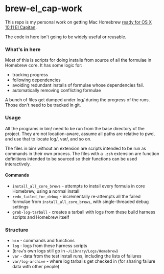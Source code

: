 #  brew-el_cap-work

This repo is my personal work on getting Mac Homebrew [ready for OS X 10.11 El Capitan](https://github.com/Homebrew/homebrew/issues/40837).

The code in here isn't going to be widely useful or reusable.

###   What's in here   ###

Most of this is scripts for doing installs from source of all the formulae in Homebrew core. It has some logic for:

* tracking progress
* following dependencies
* avoiding redundant installs of formulae whose dependencies fail.
* automatically removing conflicting formulae

A bunch of files get dumped under log/ during the progress of the runs. Those don't need to be tracked in git.


###   Usage  ###

All the programs in bin/ need to be run from the base directory of the project. They are not location-aware, assume all paths are relative to pwd, and use that to locate log/, var/, and so on.

The files in bin/ without an extension are scripts intended to be run as commands in their own process. The files with a `.zsh` extension are function definitions intended to be sourced so their functions can be used interactively.

####  Commands ####

* `install_all_core_brews` - attempts to install every formula in core Homebrew, using a normal install
* `redo_failed_for_debug` - incrementally re-attempts all the failed formulae from `install_all_core_brews`, with single-threaded debug settings
* `grab-log-tarball` - creates a tarball with logs from these build harness scripts and Homebrew itself

###  Structure ###

* `bin` - commands and functions
* `log` - logs from these harness scripts
 * (`brew`'s own logs still go in `~/Library/Logs/Homebrew`)
* `var` - data from the test install runs, including the lists of failures
* `var/log-archive` - where log tarballs get checked in (for sharing failure data with other people)

